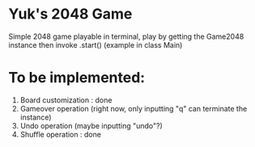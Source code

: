 # Yuk's 2048 Game

Simple 2048 game playable in terminal, play by getting the Game2048 instance then invoke .start() (example in class Main)

# To be implemented:

1. Board customization : done
2. Gameover operation (right now, only inputting "q" can terminate the instance)
3. Undo operation (maybe inputting "undo"?)
4. Shuffle operation : done

